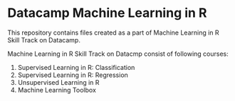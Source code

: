 # Datacamp Machine Learning in R

This repository contains files created as a part of Machine Learning in R Skill Track on Datacamp.

Machine Learning in R Skill Track on Datacmp consist of following courses:

1. Supervised Learning in R: Classification
2. Supervised Learning in R: Regression
3. Unsupervised Learning in R
4. Machine Learning Toolbox
